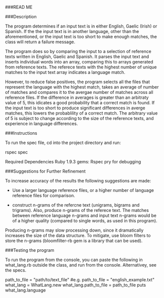 ###READ ME

###Description

The program determines if an input text is in either English, Gaelic (Irish) or Spanish.  If the the input text is in another language, other than the aforementioned, or the input text is too short to make enough matches, the class will return a failure message.

The program does so by comparing the input to a selection of reference texts written in English, Gaelic and Spanish.  It parses the input text and inserts individual words into an array, comparing this to arrays generated from reference texts.  The referece texts with the highest number of unique matches to the input text array indicates a language match.  

However, to reduce false positives, the program selects all the files that represent the language with the highest match, takes an average of number of matches and compares it to the avergae number of matches across all reference files.  If the difference in averages is greater than an arbitraty value of 5, this idicates a good probability that a correct match is found.  If the input text is too short to produce significant differences in averge matches, this lowers the probablility of a correct match.  The arbitrary value of 5 is subject to change according to the size of the reference texts, and experience in language differences.


###Instructions

To run the spec file, cd into the project directory and run:

rspec spec

Required Dependencies
  Ruby 1.9.3
  gems:
    Rspec
    pry for debugging


###Suggestions for Further Refinement

To increase accuracy of the results the following suggestions are made:

- Use a larger language reference files, or a higher number of language reference files for comparison.

- construct n-grams of the refercne text (unigrams, bigrams and trigrams).  Also, produce n-grams of the referece text. The matches between reference language n-grams and input text n-grams would be of a higher quality (compared to single words, as used in this program).

Producing n-grams may slow processing down, since it dramatically increases the size of the data structure.  To mitigate, use bloom filters to store the n-grams (bloomfilter-rb gem is a library that can be used).

###Testing the program

To run the program from the console, you can paste the following in what_lang.rb outside the class, and run from the console. Alternativey, see the specs.

  path_to_file = "path/to/text_file" #e.g. path_to_file = "english_example.txt"
  what_lang = WhatLang.new
  what_lang.path_to_file = path_to_file
  puts what_lang.language